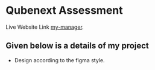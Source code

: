 # Qubenext Assessment

Live Website Link [my-manager](https://www.my-managebd.web.app).

## Given below is a details of my project
* Design according to the figma style.